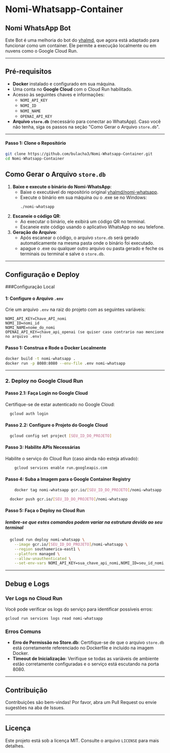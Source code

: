 # Nomi-Whatsapp-Container

## Nomi WhatsApp Bot

Este Bot é uma melhoria do bot do [vhalmd](https://github.com/vhalmd/nomi-whatsapp), que agora está adaptado para funcionar como um container. Ele permite a execução localmente ou em nuvens como o Google Cloud Run.

---

## Pré-requisitos

- **Docker** instalado e configurado em sua máquina.
- Uma conta no **Google Cloud** com o Cloud Run habilitado.
- Acesso às seguintes chaves e informações:
  - `NOMI_API_KEY`
  - `NOMI_ID`
  - `NOMI_NAME`
  - `OPENAI_API_KEY`
- **Arquivo `store.db`** (necessário para conectar ao WhatsApp). Caso você não tenha, siga os passos na seção "Como Gerar o Arquivo `store.db`".

---
#### Passo 1: Clone o Repositório
```bash
git clone https://github.com/bulacha3/Nomi-Whatsapp-Container.git
cd Nomi-Whatsapp-Container
```
## Como Gerar o Arquivo `store.db`

1. **Baixe e execute o binário do Nomi-WhatsApp**:
   - Baixe o executável do repositório original [vhalmd/nomi-whatsapp](https://github.com/vhalmd/nomi-whatsapp/releases).
   - Execute o binário em sua máquina ou o .exe se no Windows:
     ```bash
     ./nomi-whatsapp
     ```
2. **Escaneie o código QR**:
   - Ao executar o binário, ele exibirá um código QR no terminal.
   - Escaneie este código usando o aplicativo WhatsApp no seu telefone.
3. **Geração do Arquivo**:
   - Após escanear o código, o arquivo `store.db` será gerado automaticamente na mesma pasta onde o binário foi executado.
   - apague o .exe ou qualquer outro arquivo ou pasta gerado e feche os terminais ou terminal e salve o `store.db`.

---

## Configuração e Deploy

###Configuração Local

  #### 1: Configure o Arquivo `.env`
  Crie um arquivo `.env` na raiz do projeto com as seguintes variáveis:

  ```env
  NOMI_API_KEY=Chave_API_nomi
  NOMI_ID=nomi_id
  NOMI_NAME=nome_do_nomi
  OPENAI_API_KEY=chave_api_openai (se quiser caso contrario nao mencione no arquivo .env)
  ```

#### Passo 1: Construa e Rode o Docker Localmente
  ```bash
  docker build -t nomi-whatsapp .
  docker run -p 8080:8080 --env-file .env nomi-whatsapp
  ```

  ---

### 2. Deploy no Google Cloud Run

  #### Passo 2.1: Faça Login no Google Cloud
  Certifique-se de estar autenticado no Google Cloud:
  ```bash
    gcloud auth login
  ```

  #### Passo 2.2: Configure o Projeto do Google Cloud
  ```bash
    gcloud config set project [SEU_ID_DO_PROJETO]
  ```

  #### Passo 3: Habilite APIs Necessárias
  Habilite o serviço do Cloud Run (caso ainda não esteja ativado):
  ```bash
      gcloud services enable run.googleapis.com
  ```

  #### Passo 4: Suba a Imagem para o Google Container Registry
  ```bash
      docker tag nomi-whatsapp gcr.io/[SEU_ID_DO_PROJETO]/nomi-whatsapp

    docker push gcr.io/[SEU_ID_DO_PROJETO]/nomi-whatsapp
  ```

  #### Passo 5: Faça o Deploy no Cloud Run
   ##### lembre-se que estes comandos podem variar na estrutura devido ao seu terminal 
  ```bash
    gcloud run deploy nomi-whatsapp \
      --image gcr.io/[SEU_ID_DO_PROJETO]/nomi-whatsapp \
      --region southamerica-east1 \
      --platform managed \
      --allow-unauthenticated \
      --set-env-vars NOMI_API_KEY=sua_chave_api_nomi,NOMI_ID=seu_id_nomi,NOMI_NAME=seu_nome_nomi,OPENAI_API_KEY=sua_chave_api_openai
  ```

  ---

## Debug e Logs

### Ver Logs no Cloud Run
Você pode verificar os logs do serviço para identificar possíveis erros:
```bash
gcloud run services logs read nomi-whatsapp
```

### Erros Comuns
- **Erro de Permissão no Store.db**: Certifique-se de que o arquivo `store.db` está corretamente referenciado no Dockerfile e incluído na imagem Docker.
- **Timeout de Inicialização**: Verifique se todas as variáveis de ambiente estão corretamente configuradas e o serviço está escutando na porta 8080.

---

## Contribuição
Contribuições são bem-vindas! Por favor, abra um Pull Request ou envie sugestões na aba de Issues.

---

## Licença
Este projeto está sob a licença MIT. Consulte o arquivo `LICENSE` para mais detalhes.

